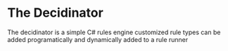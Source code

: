 # The Decidinator
The decidinator is a simple C# rules engine customized rule types can be added programatically and dynamically added to a rule runner